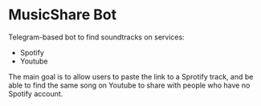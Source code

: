# MusicShare Bot

Telegram-based bot to find soundtracks on  services:
* Spotify
* Youtube

The main goal is to allow users to paste the link to a Sprotify track, and be able to find the same song on Youtube to share with people who have no Spotify account. 
